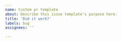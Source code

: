 ```yaml
---
name: Custom pr template
about: Describe this issue template's purpose here.
title: 'Did it work?'
labels: bug
assignees: ''

---
```



